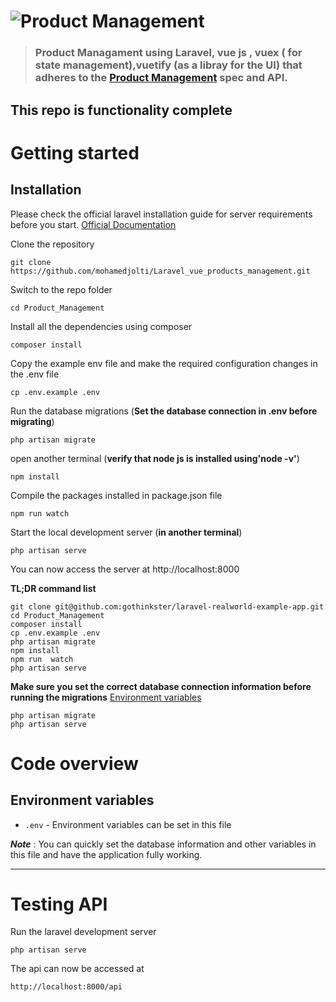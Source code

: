 # ![Product Management ](logo.png)



> ### Product Managament using Laravel, vue js , vuex ( for state management),vuetify (as a libray for the UI)  that adheres to the [Product Management](https://github.com/mohamedjolti/Laravel_vue_products_management) spec and API.

This repo is functionality complete 
----------

# Getting started

## Installation

Please check the official laravel installation guide for server requirements before you start. [Official Documentation](https://laravel.com/docs/7.x/installation)



Clone the repository

    git clone https://github.com/mohamedjolti/Laravel_vue_products_management.git

Switch to the repo folder

    cd Product_Management

Install all the dependencies using composer

    composer install

Copy the example env file and make the required configuration changes in the .env file

    cp .env.example .env



Run the database migrations (**Set the database connection in .env before migrating**)

    php artisan migrate
open another terminal (**verify that node js is installed using'node -v'**)

    npm install 

Compile the packages installed in package.json file

    npm run watch
Start the local development server (**in another terminal**)

    php artisan serve

You can now access the server at http://localhost:8000

**TL;DR command list**

    git clone git@github.com:gothinkster/laravel-realworld-example-app.git
    cd Product_Management
    composer install
    cp .env.example .env
    php artisan migrate
    npm install
    npm run  watch
    php artisan serve
    
**Make sure you set the correct database connection information before running the migrations** [Environment variables](#environment-variables)

    php artisan migrate
    php artisan serve


    


# Code overview


## Environment variables

- `.env` - Environment variables can be set in this file

***Note*** : You can quickly set the database information and other variables in this file and have the application fully working.

----------

# Testing API

Run the laravel development server

    php artisan serve

The api can now be accessed at

    http://localhost:8000/api

 

